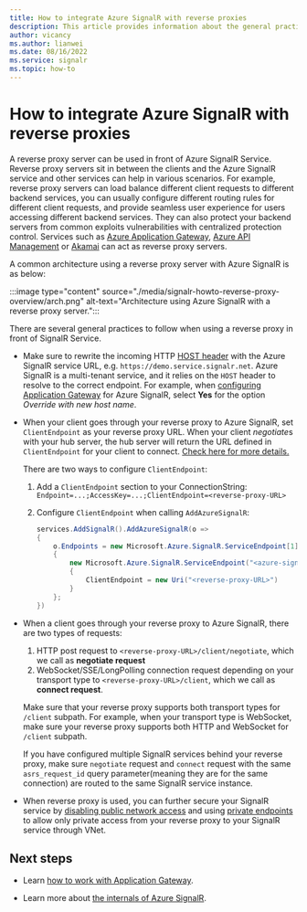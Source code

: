```yaml
---
title: How to integrate Azure SignalR with reverse proxies
description: This article provides information about the general practice integrating Azure SignalR with reverse proxies
author: vicancy
ms.author: lianwei
ms.date: 08/16/2022
ms.service: signalr
ms.topic: how-to
---
```


# How to integrate Azure SignalR with reverse proxies

A reverse proxy server can be used in front of Azure SignalR Service. Reverse proxy servers sit in between the clients and the Azure SignalR service and other services can help in various scenarios. For example, reverse proxy servers can load balance different client requests to different backend services, you can usually configure different routing rules for different client requests, and provide seamless user experience for users accessing different backend services. They can also protect your backend servers from common exploits vulnerabilities with centralized protection control. Services such as [Azure Application Gateway](/azure/application-gateway/overview), [Azure API Management](/azure/api-management/api-management-key-concepts) or [Akamai](https://www.akamai.com) can act as reverse proxy servers.

A common architecture using a reverse proxy server with Azure SignalR is as below:

:::image type="content" source="./media/signalr-howto-reverse-proxy-overview/arch.png" alt-text="Architecture using  Azure SignalR with a reverse proxy server.":::   

There are several general practices to follow when using a reverse proxy in front of SignalR Service.

* Make sure to rewrite the incoming HTTP [HOST header](https://developer.mozilla.org/en-US/docs/Web/HTTP/Headers/Host) with the Azure SignalR service URL, e.g. `https://demo.service.signalr.net`. Azure SignalR is a multi-tenant service, and it relies on the `HOST` header to resolve to the correct endpoint. For example, when [configuring Application Gateway](./signalr-howto-work-with-app-gateway.md#create-an-application-gateway-instance) for Azure SignalR, select **Yes** for the option *Override with new host name*.

* When your client goes through your reverse proxy to Azure SignalR, set `ClientEndpoint` as your reverse proxy URL. When your client *negotiate*s with your hub server, the hub server will return the URL defined in `ClientEndpoint` for your client to connect. [Check here for more details.](./concept-connection-string.md#client-and-server-endpoints)

  There are two ways to configure `ClientEndpoint`:
  1. Add a `ClientEndpoint` section to your ConnectionString: `Endpoint=...;AccessKey=...;ClientEndpoint=<reverse-proxy-URL>`
  2. Configure `ClientEndpoint` when calling `AddAzureSignalR`:
    
      ```cs
      services.AddSignalR().AddAzureSignalR(o =>
      {
          o.Endpoints = new Microsoft.Azure.SignalR.ServiceEndpoint[1]
          {
              new Microsoft.Azure.SignalR.ServiceEndpoint("<azure-signalr-connection-string>")
              {
                  ClientEndpoint = new Uri("<reverse-proxy-URL>")
              }
          };
      })
      ```

* When a client goes through your reverse proxy to Azure SignalR, there are two types of requests:
  1. HTTP post request to `<reverse-proxy-URL>/client/negotiate`, which we call as **negotiate request**
  2. WebSocket/SSE/LongPolling connection request depending on your transport type to `<reverse-proxy-URL>/client`, which we call as **connect request**.
  
  Make sure that your reverse proxy supports both transport types for `/client` subpath. For example, when your transport type is WebSocket, make sure your reverse proxy supports both HTTP and WebSocket for `/client` subpath.

  If you have configured multiple SignalR services behind your reverse proxy, make sure `negotiate` request and `connect` request with the same `asrs_request_id` query parameter(meaning they are for the same connection) are routed to the same SignalR service instance.
  
* When reverse proxy is used, you can further secure your SignalR service by [disabling public network access](./howto-network-access-control.md) and using [private endpoints](howto-private-endpoints.md) to allow only private access from your reverse proxy to your SignalR service through VNet.

## Next steps

- Learn [how to work with Application Gateway](./signalr-howto-work-with-app-gateway.md).

- Learn more about [the internals of Azure SignalR](./signalr-concept-internals.md).
